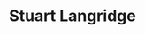 ---
avatar: /images/people/stuart-langridge.jpg
avatar_small: /images/people/stuart-langridge_small.jpg
bio: Web consultant and custom developer. Opinionated. Believer in the web. A misanthropic
  Father Christmas. Thou look’st like antichrist, in that lewd hat. He/him.
gplus: null
homepage: https://kryogenix.org
instagram: null
linkedin: null
title: Stuart Langridge
twitter: https://twitter.com/sil
type: guest
username: stuart-langridge
youtube: null
---